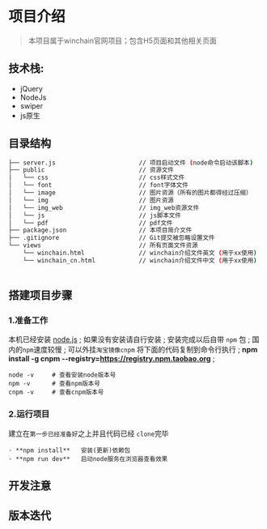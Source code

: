 # 项目介绍
> 本项目属于winchain官网项目；包含H5页面和其他相关页面

## 技术栈:
- jQuery 
- NodeJs
- swiper
- js原生

## 目录结构

```bash
├── server.js                       // 项目启动文件 (node命令启动该脚本)
├── public                          // 资源文件
│   └── css                         // css样式文件
│   └── font                        // font字体文件
│   └── image                       // 图片资源（所有的图片都得经过压缩）
│   └── img                         // 图片资源
│   └── img_web                     // img_web资源文件
│   └── js                          // js脚本文件
│   └── pdf                         // pdf文件
├── package.json                    // 本项目简介文件
├── .gitignore                      // Git提交被忽略设置文件
└── views                           // 所有页面文件资源
    └── winchain.html               // winchain介绍文件英文 (用于xx使用)
    └── winchain_cn.html            // winchain介绍文件中文 (用于xx使用)
    

```

## 搭建项目步骤

### 1.准备工作

本机已经安装 [node.js](https://nodejs.org/en/) ; 如果没有安装请自行安装 ; 安装完成以后自带 `npm` 包 ; 国内的`npm`速度较慢 ; 可以外挂`淘宝镜像cnpm` 将下面的代码复制到命令行执行 ;
**npm install -g cnpm --registry=https://registry.npm.taobao.org** ;
```
node -v     # 查看安装node版本号
npm -v      # 查看npm版本号
cnpm -v     # 查看cnpm版本号
```

### 2.运行项目

建立在`第一步已经准备好`之上并且代码已经 `clone`完毕

```
· **npm install**   安装(更新)依赖包
· **npm run dev**   启动node服务在浏览器查看效果
```


## 开发注意



## 版本迭代





